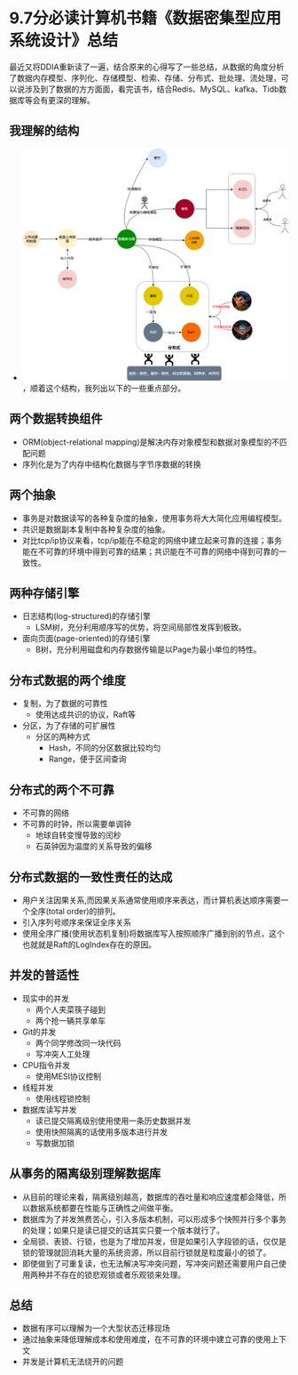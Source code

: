 # 9.7分必读计算机书籍《数据密集型应用系统设计》总结
 最近又将DDIA重新读了一遍，结合原来的心得写了一些总结，从数据的角度分析了数据内存模型、序列化、存储模型、检索、存储、分布式、批处理、流处理，可以说涉及到了数据的方方面面，看完该书，结合Redis、MySQL、kafka、Tidb数据库等会有更深的理解。

 ## 我理解的结构
 * ![alt text](./assets/image.png)，顺着这个结构，我列出以下的一些重点部分。

## 两个数据转换组件
* ORM(object-relational mapping)是解决内存对象模型和数据对象模型的不匹配问题
* 序列化是为了内存中结构化数据与字节序数据的转换

## 两个抽象
* 事务是对数据读写的各种复杂度的抽象，使用事务将大大简化应用编程模型。
* 共识是数据副本复制中各种复杂度的抽象。
* 对比tcp/ip协议来看，tcp/ip能在不稳定的网络中建立起来可靠的连接；事务能在不可靠的环境中得到可靠的结果；共识能在不可靠的网络中得到可靠的一致性。

## 两种存储引擎
* 日志结构(log-structured)的存储引擎
  * LSM树，充分利用顺序写的优势，将空间局部性发挥到极致。
* 面向页面(page-oriented)的存储引擎
  * B树，充分利用磁盘和内存数据传输是以Page为最小单位的特性。

## 分布式数据的两个维度
* 复制，为了数据的可靠性
  * 使用达成共识的协议，Raft等
* 分区，为了存储的可扩展性
  * 分区的两种方式
    * Hash，不同的分区数据比较均匀
    * Range，便于区间查询

## 分布式的两个不可靠
* 不可靠的网络
* 不可靠的时钟，所以需要单调钟
  * 地球自转变慢导致的闰秒
  * 石英钟因为温度的关系导致的偏移

## 分布式数据的一致性责任的达成
* 用户关注因果关系,而因果关系通常使用顺序来表达，而计算机表达顺序需要一个全序(total order)的排列。
* 引入序列号顺序来保证全序关系
* 使用全序广播(使用状态机复制)将数据库写入按照顺序广播到别的节点，这个也就就是Raft的LogIndex存在的原因。

## 并发的普适性
* 现实中的并发
  * 两个人夹菜筷子碰到
  * 两个抢一辆共享单车
* Git的并发
  * 两个同学修改同一块代码
  * 写冲突人工处理
* CPU指令并发
  * 使用MESI协议控制
* 线程并发
  * 使用线程锁控制
* 数据库读写并发
  * 读已提交隔离级别使用使用一条历史数据并发
  * 使用快照隔离的话使用多版本进行并发
  * 写数据加锁

## 从事务的隔离级别理解数据库
* 从目前的理论来看，隔离级别越高，数据库的吞吐量和响应速度都会降低，所以数据系统都要在性能与正确性之间做平衡。
* 数据库为了并发煞费苦心，引入多版本机制，可以形成多个快照并行多个事务的处理；如果只是读已提交的话其实只要一个版本就行了。
* 全局锁、表锁、行锁，也是为了增加并发，但是如果引入字段锁的话，仅仅是锁的管理就回消耗大量的系统资源，所以目前行锁就是粒度最小的锁了。
* 即使做到了可重复读，也无法解决写冲突问题，写冲突问题还需要用户自己使用两种并不存在的锁悲观锁或者乐观锁来处理。

## 总结
* 数据有序可以理解为一个大型状态迁移现场
* 通过抽象来降低理解成本和使用难度，在不可靠的环境中建立可靠的使用上下文
* 并发是计算机无法绕开的问题